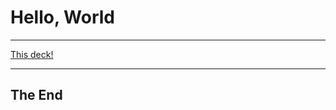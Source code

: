 # Hello, World

---

[This deck!](https://gitpitch.com/jlucktay/adventofcode/master)

---

## The End
